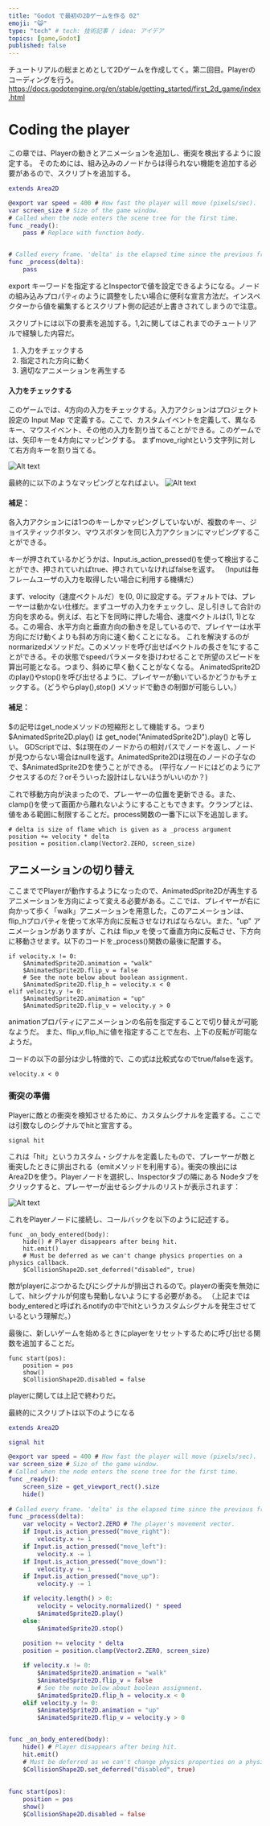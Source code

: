 ```yaml
---
title: "Godot で最初の2Dゲームを作る 02"
emoji: "😺"
type: "tech" # tech: 技術記事 / idea: アイデア
topics: [game,Godot]
published: false
---
```

チュートリアルの総まとめとして2Dゲームを作成してく。第二回目。Playerのコーディングを行う。
https://docs.godotengine.org/en/stable/getting_started/first_2d_game/index.html

# Coding the player
この章では、Playerの動きとアニメーションを追加し、衝突を検出するように設定する。
そのためには、組み込みのノードからは得られない機能を追加する必要があるので、スクリプトを追加する。

```player.gd
extends Area2D

@export var speed = 400 # How fast the player will move (pixels/sec).
var screen_size # Size of the game window.
# Called when the node enters the scene tree for the first time.
func _ready():
	pass # Replace with function body.


# Called every frame. 'delta' is the elapsed time since the previous frame.
func _process(delta):
	pass
```

export キーワードを指定するとInspectorで値を設定できるようになる。ノードの組み込みプロパティのように調整をしたい場合に便利な宣言方法だ。インスペクターから値を編集するとスクリプト側の記述が上書きされてしまうので注意。

スクリプトには以下の要素を追加する。1,2に関してはこれまでのチュートリアルで経験した内容だ。
1. 入力をチェックする
2. 指定された方向に動く
3. 適切なアニメーションを再生する


#### 入力をチェックする
このゲームでは、4方向の入力をチェックする。入力アクションはプロジェクト設定の Input Map で定義する。ここで、カスタムイベントを定義して、異なるキー、マウスイベント、その他の入力を割り当てることができる。このゲームでは、矢印キーを4方向にマッピングする。
まずmove_rightという文字列に対して右方向キーを割り当てる。

![Alt text](/images/articles/godot-my-first-2dgame02/set-right.png)

最終的に以下のようなマッピングとなればよい。
![Alt text](/images/articles/godot-my-first-2dgame02/mapping.png)

#### 補足：
各入力アクションには1つのキーしかマッピングしていないが、複数のキー、ジョイスティックボタン、マウスボタンを同じ入力アクションにマッピングすることができる。

キーが押されているかどうかは、Input.is_action_pressed()を使って検出することができ、押されていればtrue、押されていなければfalseを返す。
（Inputは毎フレームユーザの入力を取得したい場合に利用する機構だ）

まず、velocity（速度ベクトルだ）を(0, 0)に設定する。デフォルトでは、プレーヤーは動かない仕様だ。まずユーザの入力をチェックし、足し引きして合計の方向を求める。例えば、右と下を同時に押した場合、速度ベクトルは(1, 1)となる。この場合、水平方向と垂直方向の動きを足しているので、プレイヤーは水平方向にだけ動くよりも斜め方向に速く動くことになる。
これを解決するのがnormarizedメソッドだ。このメソッドを呼び出せばベクトルの長さを1にすることができる。その状態でspeedパラメータを掛けわせることで所望のスピードを算出可能となる。つまり、斜めに早く動くことがなくなる。
AnimatedSprite2Dのplay()やstop()を呼び出せるように、プレイヤーが動いているかどうかもチェックする。（どうやらplay(),stop() メソッドで動きの制御が可能らしい。）

#### 補足：
$の記号はget_nodeメソッドの短縮形として機能する。つまり
$AnimatedSprite2D.play() は get_node("AnimatedSprite2D").play() と等しい。
GDScriptでは、$は現在のノードからの相対パスでノードを返し、ノードが見つからない場合はnullを返す。AnimatedSprite2Dは現在のノードの子なので、$AnimatedSprite2Dを使うことができる。
(平行なノードにはどのようにアクセスするのだ？orそういった設計はしないほうがいいのか？)

これで移動方向が決まったので、プレーヤーの位置を更新できる。また、clamp()を使って画面から離れないようにすることもできます。クランプとは、値をある範囲に制限することだ。process関数の一番下に以下を追加します。

```
# delta is size of flame which is given as a _process argument
position += velocity * delta
position = position.clamp(Vector2.ZERO, screen_size)
```

## アニメーションの切り替え

ここまででPlayerが動作するようになったので、AnimatedSprite2Dが再生するアニメーションを方向によって変える必要がある。ここでは、プレイヤーが右に向かって歩く「walk」アニメーションを用意した。このアニメーションは、flip_hプロパティを使って水平方向に反転させなければならない。また、"up" アニメーションがありますが、これは flip_v を使って垂直方向に反転させ、下方向に移動させます。以下のコードを_process()関数の最後に配置する。

```
if velocity.x != 0:
	$AnimatedSprite2D.animation = "walk"
	$AnimatedSprite2D.flip_v = false
	# See the note below about boolean assignment.
	$AnimatedSprite2D.flip_h = velocity.x < 0
elif velocity.y != 0:
	$AnimatedSprite2D.animation = "up"
	$AnimatedSprite2D.flip_v = velocity.y > 0
```
animationプロパティにアニメーションの名前を指定することで切り替えが可能なようだ。
また、flip_v,flip_hに値を指定することで左右、上下の反転が可能なようだ。

コードの以下の部分は少し特徴的で、この式は比較式なのでtrue/falseを返す。
```
velocity.x < 0
```

### 衝突の準備

Playerに敵との衝突を検知させるために、カスタムシグナルを定義する。ここでは引数なしのシグナルでhitと宣言する。

```
signal hit
```

これは「hit」というカスタム・シグナルを定義したもので、プレーヤーが敵と衝突したときに排出される（emitメソッドを利用する）。衝突の検出にはArea2Dを使う。Playerノードを選択し、Inspectorタブの隣にある Nodeタブをクリックすると、プレーヤーが出せるシグナルのリストが表示されます：

![Alt text](/images/articles/godot-my-first-2dgame02/body-entered-signal.png)

これをPlayerノードに接続し、コールバックを以下のように記述する。
```
func _on_body_entered(body):
	hide() # Player disappears after being hit.
	hit.emit()
	# Must be deferred as we can't change physics properties on a physics callback.
	$CollisionShape2D.set_deferred("disabled", true)
```

敵がplayerにぶつかるたびにシグナルが排出されるので。playerの衝突を無効にして、hitシグナルが何度も発動しないようにする必要がある。
（上記まではbody_enteredと呼ばれるnotifyの中でhitというカスタムシグナルを発生させているという理解だ。）

最後に、新しいゲームを始めるときにplayerをリセットするために呼び出せる関数を追加することだ。

```
func start(pos):
	position = pos
	show()
	$CollisionShape2D.disabled = false
```

playerに関しては上記で終わりだ。

最終的にスクリプトは以下のようになる

```player.gd
extends Area2D

signal hit

@export var speed = 400 # How fast the player will move (pixels/sec).
var screen_size # Size of the game window.
# Called when the node enters the scene tree for the first time.
func _ready():
	screen_size = get_viewport_rect().size
	hide()
	
# Called every frame. 'delta' is the elapsed time since the previous frame.
func _process(delta):
	var velocity = Vector2.ZERO # The player's movement vector.
	if Input.is_action_pressed("move_right"):
		velocity.x += 1
	if Input.is_action_pressed("move_left"):
		velocity.x -= 1
	if Input.is_action_pressed("move_down"):
		velocity.y += 1
	if Input.is_action_pressed("move_up"):
		velocity.y -= 1

	if velocity.length() > 0:
		velocity = velocity.normalized() * speed
		$AnimatedSprite2D.play()
	else:
		$AnimatedSprite2D.stop()
		
	position += velocity * delta
	position = position.clamp(Vector2.ZERO, screen_size)

	if velocity.x != 0:
		$AnimatedSprite2D.animation = "walk"
		$AnimatedSprite2D.flip_v = false
		# See the note below about boolean assignment.
		$AnimatedSprite2D.flip_h = velocity.x < 0
	elif velocity.y != 0:
		$AnimatedSprite2D.animation = "up"
		$AnimatedSprite2D.flip_v = velocity.y > 0


func _on_body_entered(body):
	hide() # Player disappears after being hit.
	hit.emit()
	# Must be deferred as we can't change physics properties on a physics callback.
	$CollisionShape2D.set_deferred("disabled", true)
	
	
func start(pos):
	position = pos
	show()
	$CollisionShape2D.disabled = false

```